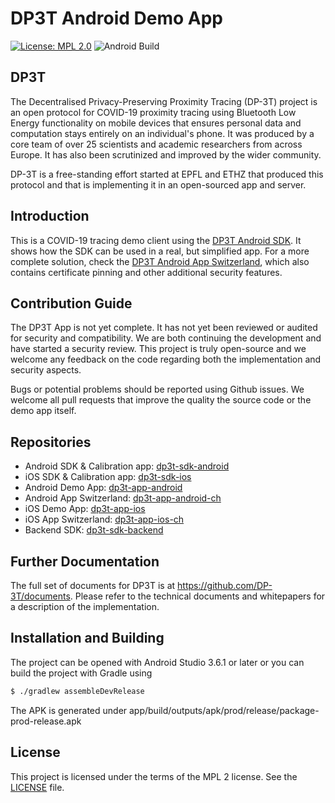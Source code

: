 # DP3T Android Demo App

[![License: MPL 2.0](https://img.shields.io/badge/License-MPL%202.0-brightgreen.svg)](https://github.com/DP-3T/dp3t-app-android/blob/master/LICENSE)
![Android Build](https://github.com/DP-3T/dp3t-app-android/workflows/Android%20Build/badge.svg)


## DP3T
The Decentralised Privacy-Preserving Proximity Tracing (DP-3T) project is an open protocol for COVID-19 proximity tracing using Bluetooth Low Energy functionality
on mobile devices that ensures personal data and computation stays entirely on an individual's phone. It was produced by a core team of over 25 scientists
and academic researchers from across Europe. It has also been scrutinized and improved by the wider community.

DP-3T is a free-standing effort started at EPFL and ETHZ that produced this protocol and that is implementing it in an open-sourced app and server.

## Introduction

This is a COVID-19 tracing demo client using the [DP3T Android SDK](https://github.com/DP-3T/dp3t-sdk-android). It shows how the SDK can be used in a real, but simplified
app. For a more complete solution, check the [DP3T Android App Switzerland](https://github.com/DP-3T/dp3t-app-android-ch), which also contains certificate pinning and other
additional security features.

## Contribution Guide

The DP3T App is not yet complete. It has not yet been reviewed or audited for security and compatibility. We are both continuing the development and have started a
security review. This project is truly open-source and we welcome any feedback on the code regarding both the implementation and security aspects.

Bugs or potential problems should be reported using Github issues. We welcome all pull requests that improve the quality the source code or the demo app itself.

## Repositories
* Android SDK & Calibration app: [dp3t-sdk-android](https://github.com/DP-3T/dp3t-sdk-android)
* iOS SDK & Calibration app: [dp3t-sdk-ios](https://github.com/DP-3T/dp3t-sdk-ios)
* Android Demo App: [dp3t-app-android](https://github.com/DP-3T/dp3t-app-android)
* Android App Switzerland: [dp3t-app-android-ch](https://github.com/DP-3T/dp3t-app-android-ch)
* iOS Demo App: [dp3t-app-ios](https://github.com/DP-3T/dp3t-app-ios)
* iOS App Switzerland: [dp3t-app-ios-ch](https://github.com/DP-3T/dp3t-app-ios-ch)
* Backend SDK: [dp3t-sdk-backend](https://github.com/DP-3T/dp3t-sdk-backend)

## Further Documentation
The full set of documents for DP3T is at https://github.com/DP-3T/documents. Please refer to the technical documents and whitepapers for a description
of the implementation.

## Installation and Building

The project can be opened with Android Studio 3.6.1 or later or you can build the project with Gradle using
```sh
$ ./gradlew assembleDevRelease
```
The APK is generated under app/build/outputs/apk/prod/release/package-prod-release.apk

## License
This project is licensed under the terms of the MPL 2 license. See the [LICENSE](LICENSE) file.

